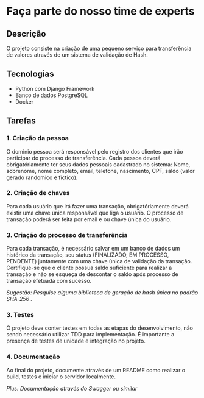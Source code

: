 
# Faça parte do nosso time de experts 

## Descrição
O projeto consiste na criação de uma pequeno serviço para transferência de valores através de um sistema de validação de Hash.

## Tecnologias
- Python com Django Framework
- Banco de dados PostgreSQL
- Docker

## Tarefas

### 1. Criação da pessoa
O dominio pessoa será responsável pelo registro dos clientes que irão participar do processo de transferência. Cada pessoa deverá obrigatóriamente ter seus dados pessoais cadastrado no sistema: Nome, sobrenome, nome completo, email, telefone, nascimento, CPF, saldo (valor gerado randomico e fictico). 

### 2. Criação de chaves
Para cada usuário que irá fazer uma transação, obrigatóriamente deverá existir uma chave única responsável que liga o usuário. O processo de transação poderá ser feita por email e ou chave única do usuário.

### 3. Criação do processo de transferência
Para cada transação, é necessário salvar em um banco de dados um histórico da transação, seu status (FINALIZADO, EM PROCESSO, PENDENTE) juntamente com uma chave única de validação da transação. Certifique-se que o cliente possua saldo suficiente para realizar a transação e não se esqueça de descontar o saldo após processo de transação efetuada com sucesso.

*Sugestão: Pesquise alguma biblioteca de geração de hash única no padrão SHA-256 .*

### 3. Testes
O projeto deve conter testes em todas as etapas do desenvolvimento, não sendo necessário utilizar TDD para implementação. É importante a presença de testes de unidade e integração no projeto. 

### 4. Documentação
Ao final do projeto, documente através de um README como realizar o build, testes e iniciar o servidor localmente.

*Plus: Documentação através do Swagger ou similar*
